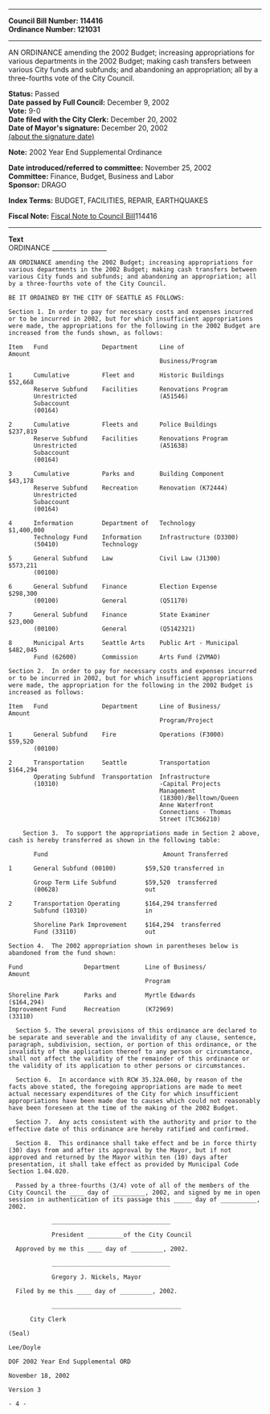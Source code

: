 * * * * *  
  
**Council Bill Number: [](#h0)[](#h2)114416**   
**Ordinance Number: 121031**  
  
* * * * *  
  
AN ORDINANCE amending the 2002 Budget; increasing appropriations for various departments in the 2002 Budget; making cash transfers between various City funds and subfunds; and abandoning an appropriation; all by a three-fourths vote of the City Council.  
  
**Status:** Passed   
**Date passed by Full Council:** December 9, 2002   
**Vote:** 9-0   
**Date filed with the City Clerk:** December 20, 2002   
**Date of Mayor's signature:** December 20, 2002   
[(about the signature date)](/~public/approvaldate.htm)   
  
**Note:** 2002 Year End Supplemental Ordinance  
  
  
**Date introduced/referred to committee:** November 25, 2002   
**Committee:** Finance, Budget, Business and Labor   
**Sponsor:** DRAGO   
  
**Index Terms:** BUDGET, FACILITIES, REPAIR, EARTHQUAKES  
  
**Fiscal Note:** [Fiscal Note to Council Bill](http://clerk.seattle.gov/~public/fnote/114416.htm)[](#h1)[](#h3)114416  
  
* * * * *  
  
**Text**  
    ORDINANCE _________________  
  
    AN ORDINANCE amending the 2002 Budget; increasing appropriations for  
    various departments in the 2002 Budget; making cash transfers between  
    various City funds and subfunds; and abandoning an appropriation; all  
    by a three-fourths vote of the City Council.  
  
    BE IT ORDAINED BY THE CITY OF SEATTLE AS FOLLOWS:  
  
    Section 1. In order to pay for necessary costs and expenses incurred  
    or to be incurred in 2002, but for which insufficient appropriations  
    were made, the appropriations for the following in the 2002 Budget are  
    increased from the funds shown, as follows:  
  
    Item   Fund               Department      Line of                        Amount  
                                              Business/Program  
  
    1      Cumulative         Fleet and       Historic Buildings            $52,668  
           Reserve Subfund    Facilities      Renovations Program  
           Unrestricted                       (A51546)  
           Subaccount  
           (00164)  
  
    2      Cumulative         Fleets and      Police Buildings             $237,819  
           Reserve Subfund    Facilities      Renovations Program  
           Unrestricted                       (A51638)  
           Subaccount  
           (00164)  
  
    3      Cumulative         Parks and       Building Component            $43,178  
           Reserve Subfund    Recreation      Renovation (K72444)  
           Unrestricted  
           Subaccount  
           (00164)  
  
    4      Information        Department of   Technology                 $1,400,000  
           Technology Fund    Information     Infrastructure (D3300)  
           (50410)            Technology  
  
    5      General Subfund    Law             Civil Law (J1300)            $573,211  
           (00100)  
  
    6      General Subfund    Finance         Election Expense             $298,300  
           (00100)            General         (Q51170)  
  
    7      General Subfund    Finance         State Examiner                $23,000  
           (00100)            General         (Q5142321)  
  
    8      Municipal Arts     Seattle Arts    Public Art - Municipal       $482,045  
           Fund (62600)       Commission      Arts Fund (2VMAO)  
  
    Section 2.  In order to pay for necessary costs and expenses incurred  
    or to be incurred in 2002, but for which insufficient appropriations  
    were made, the appropriation for the following in the 2002 Budget is  
    increased as follows:  
  
    Item   Fund               Department      Line of Business/              Amount  
                                              Program/Project  
  
    1      General Subfund    Fire            Operations (F3000)           $59,520  
           (00100)  
  
    2      Transportation     Seattle         Transportation               $164,294  
           Operating Subfund  Transportation  Infrastructure  
           (10310)                            -Capital Projects  
                                              Management  
                                              (18300)/Belltown/Queen  
                                              Anne Waterfront  
                                              Connections - Thomas  
                                              Street (TC366210)  
  
        Section 3.  To support the appropriations made in Section 2 above,  
    cash is hereby transferred as shown in the following table:  
  
           Fund                                Amount Transferred  
  
    1      General Subfund (00100)        $59,520 transferred in  
  
           Group Term Life Subfund        $59,520  transferred  
           (00628)                        out  
  
    2      Transportation Operating       $164,294 transferred  
           Subfund (10310)                in  
  
           Shoreline Park Improvement     $164,294  transferred  
           Fund (33110)                   out  
  
    Section 4.  The 2002 appropriation shown in parentheses below is  
    abandoned from the fund shown:  
  
    Fund                 Department       Line of Business/            Amount  
                                          Program  
  
    Shoreline Park       Parks and        Myrtle Edwards           ($164,294)  
    Improvement Fund     Recreation       (K72969)  
    (33110)  
  
      Section 5. The several provisions of this ordinance are declared to  
    be separate and severable and the invalidity of any clause, sentence,  
    paragraph, subdivision, section, or portion of this ordinance, or the  
    invalidity of the application thereof to any person or circumstance,  
    shall not affect the validity of the remainder of this ordinance or  
    the validity of its application to other persons or circumstances.  
  
      Section 6.  In accordance with RCW 35.32A.060, by reason of the  
    facts above stated, the foregoing appropriations are made to meet  
    actual necessary expenditures of the City for which insufficient  
    appropriations have been made due to causes which could not reasonably  
    have been foreseen at the time of the making of the 2002 Budget.  
  
      Section 7.  Any acts consistent with the authority and prior to the  
    effective date of this ordinance are hereby ratified and confirmed.  
  
      Section 8.  This ordinance shall take effect and be in force thirty  
    (30) days from and after its approval by the Mayor, but if not  
    approved and returned by the Mayor within ten (10) days after  
    presentation, it shall take effect as provided by Municipal Code  
    Section 1.04.020.  
  
      Passed by a three-fourths (3/4) vote of all of the members of the  
    City Council the ____ day of _________, 2002, and signed by me in open  
    session in authentication of its passage this _____ day of __________,  
    2002.  
  
                _________________________________  
  
                President __________of the City Council  
  
      Approved by me this ____ day of _________, 2002.  
  
                _________________________________  
  
                Gregory J. Nickels, Mayor  
  
      Filed by me this ____ day of _________, 2002.  
  
                ____________________________________  
  
          City Clerk  
  
    (Seal)  
  
    Lee/Doyle  
  
    DOF 2002 Year End Supplemental ORD  
  
    November 18, 2002  
  
    Version 3  
  
    - 4 -  
